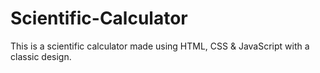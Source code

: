 # Scientific-Calculator
This is a scientific calculator made using HTML, CSS &amp; JavaScript with a classic design.
